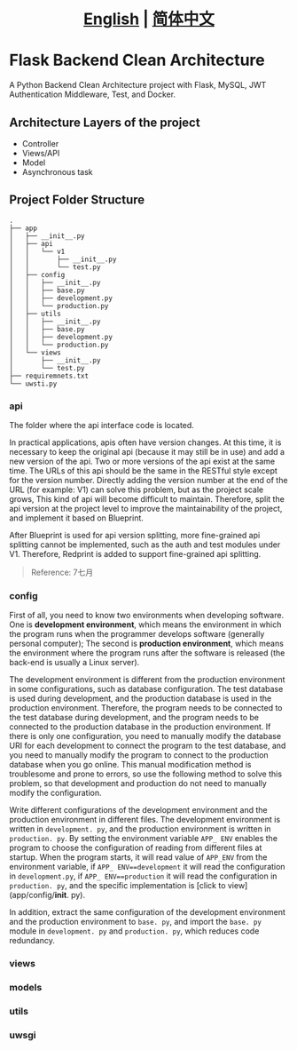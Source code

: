 # <div align="center"><b><a href="README.md">English</a> | <a href="README_CN.md">简体中文</a></b></div>

# Flask Backend Clean Architecture

A Python Backend Clean Architecture project with Flask, MySQL, JWT Authentication Middleware, Test, and Docker.

## Architecture Layers of the project

- Controller
- Views/API
- Model
- Asynchronous task

## Project Folder Structure

```
.
├── app
│   ├── __init__.py
│   ├── api
│   │   └── v1
│   │       ├── __init__.py
│   │       └── test.py
│   ├── config
│   │   ├── __init__.py
│   │   ├── base.py
│   │   ├── development.py
│   │   └── production.py
│   ├── utils
│   │   ├── __init__.py
│   │   ├── base.py
│   │   ├── development.py
│   │   └── production.py
│   └── views
│       ├── __init__.py
│       └── test.py
├── requiremnets.txt
└── uwsti.py
```

### api

The folder where the api interface code is located.

In practical applications, apis often have version changes. At this time, it is necessary to keep the original api (because it may still be in use) and add a new version of the api. Two or more versions of the api exist at the same time. The URLs of this api should be the same in the RESTful style except for the version number. Directly adding the version number at the end of the URL (for example: V1) can solve this problem, but as the project scale grows, This kind of api will become difficult to maintain. Therefore, split the api version at the project level to improve the maintainability of the project, and implement it based on Blueprint.

After Blueprint is used for api version splitting, more fine-grained api splitting cannot be implemented, such as the auth and test modules under V1. Therefore, Redprint is added to support fine-grained api splitting.

> Reference: 7七月

### config

First of all, you need to know two environments when developing software. One is **development environment**, which means the environment in which the program runs when the programmer develops software (generally personal computer); The second is **production environment**, which means the environment where the program runs after the software is released (the back-end is usually a Linux server).

The development environment is different from the production environment in some configurations, such as database configuration. The test database is used during development, and the production database is used in the production environment. Therefore, the program needs to be connected to the test database during development, and the program needs to be connected to the production database in the production environment. If there is only one configuration, you need to manually modify the database URI for each development to connect the program to the test database, and you need to manually modify the program to connect to the production database when you go online. This manual modification method is troublesome and prone to errors, so use the following method to solve this problem, so that development and production do not need to manually modify the configuration.

Write different configurations of the development environment and the production environment in different files. The development environment is written in `development. py`, and the production environment is written in `production. py`. By setting the environment variable `APP_ ENV` enables the program to choose the configuration of reading from different files at startup. When the program starts, it will read value of `APP_ENV` from the environment variable, if `APP_ ENV==development` it will read the configuration in `development.py`, if `APP_ ENV==production` it will read the configuration in `production. py`, and the specific implementation is [click to view](app/config/__init__. py).

In addition, extract the same configuration of the development environment and the production environment to `base. py`, and import the `base. py` module in `development. py` and `production. py`, which reduces code redundancy.

### views

### models

### utils

### uwsgi

